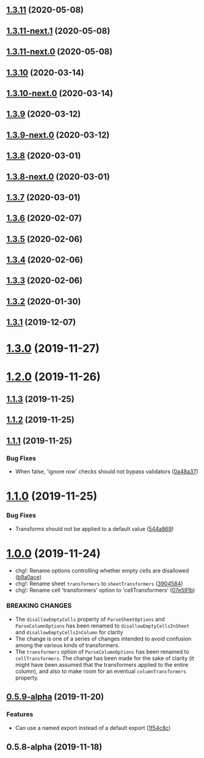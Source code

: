 ## [1.3.11](https://github.com/skypilot-dev/steampress/compare/v1.3.11-next.1...v1.3.11) (2020-05-08)



## [1.3.11-next.1](https://github.com/skypilot-dev/steampress/compare/v1.3.11-next.0...v1.3.11-next.1) (2020-05-08)



## [1.3.11-next.0](https://github.com/skypilot-dev/steampress/compare/v1.3.10...v1.3.11-next.0) (2020-05-08)



## [1.3.10](https://github.com/skypilot-dev/steampress/compare/v1.3.10-next.0...v1.3.10) (2020-03-14)



## [1.3.10-next.0](https://github.com/skypilot-dev/steampress/compare/v1.3.9...v1.3.10-next.0) (2020-03-14)



## [1.3.9](https://github.com/skypilot-dev/steampress/compare/v1.3.9-next.0...v1.3.9) (2020-03-12)



## [1.3.9-next.0](https://github.com/skypilot-dev/steampress/compare/v1.3.8...v1.3.9-next.0) (2020-03-12)



## [1.3.8](https://github.com/skypilot-dev/steampress/compare/v1.3.8-next.0...v1.3.8) (2020-03-01)



## [1.3.8-next.0](https://github.com/skypilot-dev/steampress/compare/v1.3.7...v1.3.8-next.0) (2020-03-01)



## [1.3.7](https://github.com/skypilot-dev/steampress/compare/v1.3.6...v1.3.7) (2020-03-01)



## [1.3.6](https://github.com/skypilot-dev/steampress/compare/v1.3.5...v1.3.6) (2020-02-07)



## [1.3.5](https://github.com/skypilot-dev/steampress/compare/v1.3.4...v1.3.5) (2020-02-06)



## [1.3.4](https://github.com/skypilot-dev/steampress/compare/v1.3.3...v1.3.4) (2020-02-06)



## [1.3.3](https://github.com/skypilot-dev/steampress/compare/1.3.2...v1.3.3) (2020-02-06)



## [1.3.2](https://github.com/skypilot-dev/steampress/compare/1.3.1...1.3.2) (2020-01-30)



## [1.3.1](https://github.com/skypilot-dev/steampress/compare/1.3.0...1.3.1) (2019-12-07)



# [1.3.0](https://github.com/skypilot-dev/steampress/compare/1.2.0...1.3.0) (2019-11-27)



# [1.2.0](https://github.com/skypilot-dev/steampress/compare/1.1.3...1.2.0) (2019-11-26)



## [1.1.3](https://github.com/skypilot-dev/steampress/compare/1.1.2...1.1.3) (2019-11-25)



## [1.1.2](https://github.com/skypilot-dev/steampress/compare/1.1.1...1.1.2) (2019-11-25)



## [1.1.1](https://github.com/skypilot-dev/steampress/compare/1.1.0...1.1.1) (2019-11-25)


### Bug Fixes

* When false, 'ignore row' checks should not bypass validators ([0a48a37](https://github.com/skypilot-dev/steampress/commit/0a48a3711dcdcc5cad9b681f4ad3b5781134c0e6))



# [1.1.0](https://github.com/skypilot-dev/steampress/compare/1.0.0...1.1.0) (2019-11-25)


### Bug Fixes

* Transforms should not be applied to a default value ([544a869](https://github.com/skypilot-dev/steampress/commit/544a869416afc2cf602640f75d092ceda5ad9449))



# [1.0.0](https://github.com/skypilot-dev/steampress/compare/v0.5.9-alpha...1.0.0) (2019-11-24)


* chg!: Rename options controlling whether empty cells are disallowed ([b9a0ace](https://github.com/skypilot-dev/steampress/commit/b9a0acee8becd829bb0bb4d562c88d3be31bd44e))
* chg!: Rename sheet `transformers` to `sheetTransformers` ([3904584](https://github.com/skypilot-dev/steampress/commit/3904584240cdbb5901be5b2ef0e584c3c755c757))
* chg!: Rename cell 'transformers' option to 'cellTransformers' ([07e591b](https://github.com/skypilot-dev/steampress/commit/07e591b4f0f3b7868372fd33680f088aec2bb8c3))


### BREAKING CHANGES

* The `disallowEmptyCells` property of `ParseSheetOptions` and `ParseColumnOptions` has been renamed to `disallowEmptyCellsInSheet` and `disallowEmptyCellsInColumn` for clarity
* The change is one of a series of changes intended to avoid confusion among the various kinds of transformers.
* The `transformers` option of `ParseColumnOptions` has been renamed to `cellTransformers`. The change has been made for the sake of clarity (it might have been assumed that the transformers applied to the entire column), and also to make room for an eventual `columnTransformers` property.



## [0.5.9-alpha](https://github.com/skypilot-dev/steampress/compare/v0.5.8-alpha...v0.5.9-alpha) (2019-11-20)


### Features

* Can use a named export instead of a default export ([1f54c8c](https://github.com/skypilot-dev/steampress/commit/1f54c8c34b04960e9e85b251b2ee038d2a5d7cdd))



## 0.5.8-alpha (2019-11-18)



